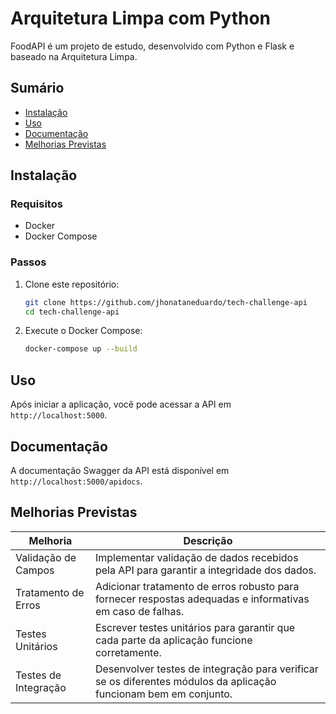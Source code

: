 # Arquitetura Limpa com Python

FoodAPI é um projeto de estudo, desenvolvido com Python e Flask e baseado na Arquitetura Limpa.

## Sumário

- [Instalação](#instalação)
- [Uso](#uso)
- [Documentação](#documentação)
- [Melhorias Previstas](#melhorias-previstas)

## Instalação

### Requisitos

- Docker
- Docker Compose

### Passos

1. Clone este repositório:
    ```sh
    git clone https://github.com/jhonataneduardo/tech-challenge-api
    cd tech-challenge-api
    ```

2. Execute o Docker Compose:
    ```sh
    docker-compose up --build
    ```

## Uso

Após iniciar a aplicação, você pode acessar a API em `http://localhost:5000`.

## Documentação

A documentação Swagger da API está disponível em `http://localhost:5000/apidocs`.

## Melhorias Previstas

| Melhoria             | Descrição                                      |
|----------------------|------------------------------------------------|
| Validação de Campos  | Implementar validação de dados recebidos pela API para garantir a integridade dos dados. |
| Tratamento de Erros  | Adicionar tratamento de erros robusto para fornecer respostas adequadas e informativas em caso de falhas. |
| Testes Unitários     | Escrever testes unitários para garantir que cada parte da aplicação funcione corretamente. |
| Testes de Integração | Desenvolver testes de integração para verificar se os diferentes módulos da aplicação funcionam bem em conjunto. |
